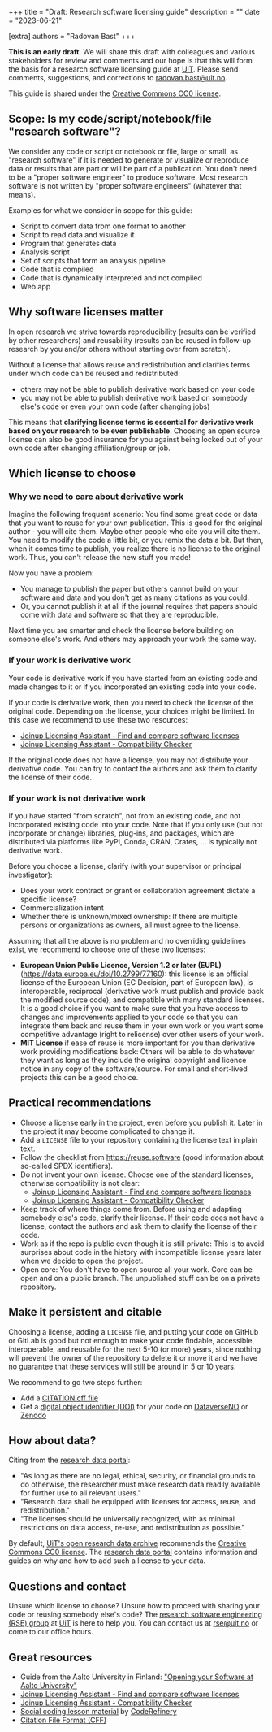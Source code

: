 +++
title = "Draft: Research software licensing guide"
description = ""
date = "2023-06-21"

[extra]
authors = "Radovan Bast"
+++

<div class="uk-alert-danger" uk-alert>

**This is an early draft**. We will share this draft with colleagues and
various stakeholders for review and comments and our hope is that this will
form the basis for a research software licensing guide at
[UiT](https://uit.no/).  Please send comments, suggestions, and corrections to
[radovan.bast@uit.no](mailto:radovan.bast@uit.no).

</div>

<div class="uk-alert-primary" uk-alert>

This guide is shared under the [Creative Commons CC0
license](https://creativecommons.org/share-your-work/public-domain/cc0).

</div>

<!-- toc -->


## Scope: Is my code/script/notebook/file "research software"?

We consider any code or script or notebook or file, large or small, as
"research software" if it is needed to generate or visualize or reproduce data
or results that are part or will be part of a publication. You don't need to
be a "proper software engineer" to produce software. Most research software is
not written by "proper software engineers" (whatever that means).

Examples for what we consider in scope for this guide:
- Script to convert data from one format to another
- Script to read data and visualize it
- Program that generates data
- Analysis script
- Set of scripts that form an analysis pipeline
- Code that is compiled
- Code that is dynamically interpreted and not compiled
- Web app


## Why software licenses matter

In open research we strive towards reproducibility (results can be verified by
other researchers) and reusability (results can be reused in follow-up
research by you and/or others without starting over from scratch).

Without a license that allows reuse and redistribution and clarifies terms
under which code can be reused and redistributed:
- others may not be able to publish derivative work based on your code
- you may not be able to publish derivative work based on somebody else's code
  or even your own code (after changing jobs)

This means that **clarifying license terms is essential for derivative work
based on your research to be even publishable**. Choosing an open source
license can also be good insurance for you against being locked out of your
own code after changing affiliation/group or job.


## Which license to choose

### Why we need to care about derivative work

Imagine the following frequent scenario: You find some great code or data that
you want to reuse for your own publication. This is good for the original
author - you will cite them. Maybe other people who cite you will cite them.
You need to modify the code a little bit, or you remix the data a bit. But
then, when it comes time to publish, you realize there is no license to the
original work. Thus, you can't release the new stuff you made!

Now you have a problem:
- You manage to publish the paper but others cannot build on your software and data and
  you don't get as many citations as you could.
- Or, you cannot publish it at all if the journal requires that papers should
  come with data and software so that they are reproducible.

Next time you are smarter and check the license before building on someone
else's work.  And others may approach your work the same way.


### If your work is derivative work

Your code is derivative work if you have started from an existing code and
made changes to it or if you incorporated an existing code into your code.

If your code is derivative work, then you need to check the license of the
original code. Depending on the license, your choices might be limited. In
this case we recommend to use these two resources:
- [Joinup Licensing Assistant - Find and compare software licenses](https://joinup.ec.europa.eu/collection/eupl/solution/joinup-licensing-assistant/jla-find-and-compare-software-licenses)
- [Joinup Licensing Assistant - Compatibility Checker](https://joinup.ec.europa.eu/collection/eupl/solution/joinup-licensing-assistant/jla-compatibility-checker)

If the original code does not have a license, you may not distribute your
derivative code. You can try to contact the authors and ask them to clarify
the license of their code.


### If your work is not derivative work

If you have started "from scratch", not from an existing code, and not
incorporated existing code into your code. Note that if you only use (but not
incorporate or change) libraries, plug-ins, and packages, which are
distributed via platforms like PyPI, Conda, CRAN, Crates, ... is typically not
derivative work.

Before you choose a license, clarify (with your supervisor or principal
investigator):
- Does your work contract or grant or collaboration agreement dictate a
  specific license?
- Commercialization intent
- Whether there is unknown/mixed ownership: If there are multiple persons or
  organizations as owners, all must agree to the license.

Assuming that all the above is no problem and no overriding guidelines exist,
we recommend to choose one of these two licenses:
- **European Union Public Licence, Version 1.2 or later (EUPL)**
  (<https://data.europa.eu/doi/10.2799/77160>): this license is an official
  license of the European Union (EC Decision, part of European law), is
  interoperable, reciprocal (derivative work must publish and provide back the
  modified source code), and compatible with many standard licenses. It is a good choice
  if you want to make sure that you have access to changes and improvements applied
  to your code so that you can integrate them back and reuse them in your own work
  or you want some competitive advantage (right to relicense) over other users of your work.
- **MIT License** if ease of reuse is more important for
  you than derivative work providing modifications back: Others will be able
  to do whatever they want as long as they include the original copyright and
  licence notice in any copy of the software/source. For small and short-lived projects
  this can be a good choice.


## Practical recommendations

- Choose a license early in the project, even before you publish it. Later in
  the project it may become complicated to change it.
- Add a `LICENSE` file to your repository containing the license text in plain text.
- Follow the checklist from <https://reuse.software> (good information about so-called SPDX identifiers).
- Do not invent your own license. Choose one of the standard licenses, otherwise compatibility is not clear:
  - [Joinup Licensing Assistant - Find and compare software licenses](https://joinup.ec.europa.eu/collection/eupl/solution/joinup-licensing-assistant/jla-find-and-compare-software-licenses)
  - [Joinup Licensing Assistant - Compatibility Checker](https://joinup.ec.europa.eu/collection/eupl/solution/joinup-licensing-assistant/jla-compatibility-checker)
- Keep track of where things come from.
  Before using and adapting somebody else's code, clarify their license. If
  their code does not have a license, contact the authors and ask them to
  clarify the license of their code.
- Work as if the repo is public even though it is still private:
  This is to avoid surprises about code in the history with incompatible
  license years later when we decide to open the project.
- Open core: You don't have to open source all your work. Core can be open
  and on a public branch. The unpublished stuff can be on a private repository.


## Make it persistent and citable

Choosing a license, adding a `LICENSE` file, and putting your code on GitHub or
GitLab is good but not enough to make your code findable, accessible,
interoperable, and reusable for the next 5-10 (or more) years, since nothing
will prevent the owner of the repository to delete it or move it and we have no
guarantee that these services will still be around in 5 or 10 years.

We recommend to go two steps further:
- Add a [CITATION.cff file](https://citation-file-format.github.io/)
- Get a [digital object identifier
  (DOI)](https://en.wikipedia.org/wiki/Digital_object_identifier) for your code
  on [DataverseNO](https://dataverse.no/) or [Zenodo](https://zenodo.org/)


## How about data?

Citing from the [research data portal](https://en.uit.no/research/research-dataportal/art?p_document_id=726373):
- "As long as there are no legal, ethical, security, or financial grounds to do
  otherwise, the researcher must make research data readily available for
  further use to all relevant users."
- "Research data shall be equipped with licenses for access, reuse, and
  redistribution."
- "The licenses should be universally recognized, with as minimal restrictions
  on data access, re-use, and redistribution as possible."

By default, [UiT's open research data
archive](https://dataverse.no/dataverse/uit) recommends the [Creative Commons
CC0 license](https://creativecommons.org/share-your-work/public-domain/cc0).
The [research data
portal](https://en.uit.no/research/research-dataportal/art?p_document_id=726373)
contains information and guides on why and how to add such a license to your
data.


## Questions and contact

Unsure which license to choose?  Unsure how to proceed with sharing your code
or reusing somebody else's code?  The [research software engineering (RSE)
group](https://research-software.uit.no/) at [UiT](https://uit.no/) is here to
help you. You can contact us at [rse@uit.no](mailto:rse@uit.no) or come to our
office hours.


## Great resources

- Guide from the Aalto University in Finland: ["Opening your Software at Aalto University"](https://www.aalto.fi/en/open-science-and-research/opening-your-software-at-aalto-university)
- [Joinup Licensing Assistant - Find and compare software licenses](https://joinup.ec.europa.eu/collection/eupl/solution/joinup-licensing-assistant/jla-find-and-compare-software-licenses)
- [Joinup Licensing Assistant - Compatibility Checker](https://joinup.ec.europa.eu/collection/eupl/solution/joinup-licensing-assistant/jla-compatibility-checker)
- [Social coding lesson material](https://coderefinery.github.io/social-coding/) by [CodeRefinery](https://coderefinery.org/)
- [Citation File Format (CFF)](https://citation-file-format.github.io/)
